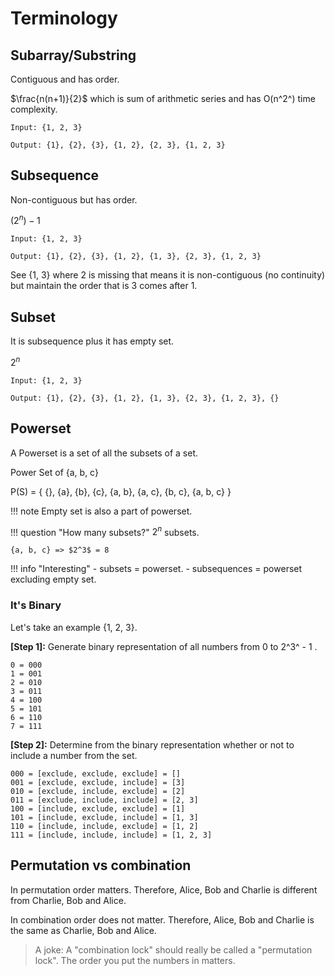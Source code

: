 # Terminology

## Subarray/Substring

Contiguous and has order.

$\frac{n(n+1)}{2}$ which is sum of arithmetic series and has O(n^2^) time complexity.

```text
Input: {1, 2, 3}

Output: {1}, {2}, {3}, {1, 2}, {2, 3}, {1, 2, 3}
```

## Subsequence

Non-contiguous but has order.

$(2^n)-1$

```text
Input: {1, 2, 3}

Output: {1}, {2}, {3}, {1, 2}, {1, 3}, {2, 3}, {1, 2, 3}
```

See {1, 3} where 2 is missing that means it is non-contiguous (no continuity) but maintain the order that is 3 comes after 1.

## Subset

It is subsequence plus it has empty set.

$2^n$

```text
Input: {1, 2, 3}

Output: {1}, {2}, {3}, {1, 2}, {1, 3}, {2, 3}, {1, 2, 3}, {}
```

## Powerset

A Powerset is a set of all the subsets of a set.

Power Set of {a, b, c}

P(S) = { {}, {a}, {b}, {c}, {a, b}, {a, c}, {b, c}, {a, b, c} }

!!! note
    Empty set is also a part of powerset.

!!! question "How many subsets?"
    $2^n$ subsets.

    {a, b, c} => $2^3$ = 8

!!! info "Interesting"
    - subsets = powerset.
    - subsequences = powerset excluding empty set.

### It's Binary

Let's take an example {1, 2, 3}.

**[Step 1]:** Generate binary representation of all numbers from 0 to 2^3^ - 1 .

```
0 = 000
1 = 001
2 = 010
3 = 011
4 = 100
5 = 101
6 = 110
7 = 111
```

**[Step 2]:** Determine from the binary representation whether or not to include a number from the set.

```
000 = [exclude, exclude, exclude] = []
001 = [exclude, exclude, include] = [3]
010 = [exclude, include, exclude] = [2]
011 = [exclude, include, include] = [2, 3]
100 = [include, exclude, exclude] = [1]
101 = [include, exclude, include] = [1, 3]
110 = [include, include, exclude] = [1, 2]
111 = [include, include, include] = [1, 2, 3]
```

## Permutation vs combination

In permutation order matters. Therefore, Alice, Bob and Charlie is different from Charlie, Bob and Alice.

In combination order does not matter. Therefore, Alice, Bob and Charlie is the same as Charlie, Bob and Alice.

> A joke: A "combination lock" should really be called a "permutation lock". The order you put the numbers in matters.
